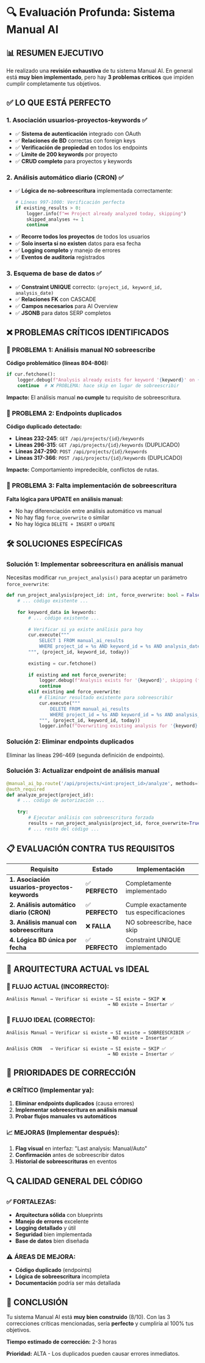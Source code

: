 # 🔍 Evaluación Profunda: Sistema Manual AI

## 📊 **RESUMEN EJECUTIVO**

He realizado una **revisión exhaustiva** de tu sistema Manual AI. En general está **muy bien implementado**, pero hay **3 problemas críticos** que impiden cumplir completamente tus objetivos.

## ✅ **LO QUE ESTÁ PERFECTO**

### **1. Asociación usuarios-proyectos-keywords** ✅
- ✅ **Sistema de autenticación** integrado con OAuth
- ✅ **Relaciones de BD** correctas con foreign keys
- ✅ **Verificación de propiedad** en todos los endpoints
- ✅ **Límite de 200 keywords** por proyecto
- ✅ **CRUD completo** para proyectos y keywords

### **2. Análisis automático diario (CRON)** ✅
- ✅ **Lógica de no-sobreescritura** implementada correctamente:
  ```python
  # Líneas 997-1000: Verificación perfecta
  if existing_results > 0:
      logger.info(f"⏭️ Project already analyzed today, skipping")
      skipped_analyses += 1
      continue
  ```
- ✅ **Recorre todos los proyectos** de todos los usuarios
- ✅ **Solo inserta si no existen** datos para esa fecha
- ✅ **Logging completo** y manejo de errores
- ✅ **Eventos de auditoría** registrados

### **3. Esquema de base de datos** ✅
- ✅ **Constraint UNIQUE** correcto: `(project_id, keyword_id, analysis_date)`
- ✅ **Relaciones FK** con CASCADE
- ✅ **Campos necesarios** para AI Overview
- ✅ **JSONB** para datos SERP completos

## ❌ **PROBLEMAS CRÍTICOS IDENTIFICADOS**

### **🚨 PROBLEMA 1: Análisis manual NO sobreescribe**

**Código problemático (líneas 804-806):**
```python
if cur.fetchone():
    logger.debug(f"Analysis already exists for keyword '{keyword}' on {today}")
    continue  # ❌ PROBLEMA: hace skip en lugar de sobreescribir
```

**Impacto:** El análisis manual **no cumple** tu requisito de sobreescritura.

### **🚨 PROBLEMA 2: Endpoints duplicados**

**Código duplicado detectado:**
- **Líneas 232-245**: `GET /api/projects/{id}/keywords`
- **Líneas 296-315**: `GET /api/projects/{id}/keywords` (DUPLICADO)
- **Líneas 247-290**: `POST /api/projects/{id}/keywords`  
- **Líneas 317-366**: `POST /api/projects/{id}/keywords` (DUPLICADO)

**Impacto:** Comportamiento impredecible, conflictos de rutas.

### **🚨 PROBLEMA 3: Falta implementación de sobreescritura**

**Falta lógica para UPDATE en análisis manual:**
- No hay diferenciación entre análisis automático vs manual
- No hay flag `force_overwrite` o similar
- No hay lógica `DELETE + INSERT` o `UPDATE`

## 🛠️ **SOLUCIONES ESPECÍFICAS**

### **Solución 1: Implementar sobreescritura en análisis manual**

Necesitas modificar `run_project_analysis()` para aceptar un parámetro `force_overwrite`:

```python
def run_project_analysis(project_id: int, force_overwrite: bool = False) -> List[Dict]:
    # ... código existente ...
    
    for keyword_data in keywords:
        # ... código existente ...
        
        # Verificar si ya existe análisis para hoy
        cur.execute("""
            SELECT 1 FROM manual_ai_results 
            WHERE project_id = %s AND keyword_id = %s AND analysis_date = %s
        """, (project_id, keyword_id, today))
        
        existing = cur.fetchone()
        
        if existing and not force_overwrite:
            logger.debug(f"Analysis exists for '{keyword}', skipping (force_overwrite=False)")
            continue
        elif existing and force_overwrite:
            # Eliminar resultado existente para sobreescribir
            cur.execute("""
                DELETE FROM manual_ai_results 
                WHERE project_id = %s AND keyword_id = %s AND analysis_date = %s
            """, (project_id, keyword_id, today))
            logger.info(f"Overwriting existing analysis for '{keyword}'")
```

### **Solución 2: Eliminar endpoints duplicados**

Eliminar las líneas 296-469 (segunda definición de endpoints).

### **Solución 3: Actualizar endpoint de análisis manual**

```python
@manual_ai_bp.route('/api/projects/<int:project_id>/analyze', methods=['POST'])
@auth_required
def analyze_project(project_id):
    # ... código de autorización ...
    
    try:
        # Ejecutar análisis con sobreescritura forzada
        results = run_project_analysis(project_id, force_overwrite=True)
        # ... resto del código ...
```

## 📋 **EVALUACIÓN CONTRA TUS REQUISITOS**

| Requisito | Estado | Implementación |
|-----------|--------|----------------|
| **1. Asociación usuarios-proyectos-keywords** | ✅ **PERFECTO** | Completamente implementado |
| **2. Análisis automático diario (CRON)** | ✅ **PERFECTO** | Cumple exactamente tus especificaciones |
| **3. Análisis manual con sobreescritura** | ❌ **FALLA** | NO sobreescribe, hace skip |
| **4. Lógica BD única por fecha** | ✅ **PERFECTO** | Constraint UNIQUE implementado |

## 🎯 **ARQUITECTURA ACTUAL vs IDEAL**

### **🔄 FLUJO ACTUAL (INCORRECTO):**
```
Análisis Manual → Verificar si existe → SI existe → SKIP ❌
                                     → NO existe → Insertar ✅
```

### **🔄 FLUJO IDEAL (CORRECTO):**
```
Análisis Manual → Verificar si existe → SI existe → SOBREESCRIBIR ✅
                                     → NO existe → Insertar ✅

Análisis CRON   → Verificar si existe → SI existe → SKIP ✅
                                     → NO existe → Insertar ✅
```

## 🚀 **PRIORIDADES DE CORRECCIÓN**

### **🔥 CRÍTICO (Implementar ya):**
1. **Eliminar endpoints duplicados** (causa errores)
2. **Implementar sobreescritura en análisis manual**
3. **Probar flujos manuales vs automáticos**

### **📈 MEJORAS (Implementar después):**
1. **Flag visual** en interfaz: "Last analysis: Manual/Auto"
2. **Confirmación** antes de sobreescribir datos
3. **Historial de sobreescrituras** en eventos

## 🔍 **CALIDAD GENERAL DEL CÓDIGO**

### **✅ FORTALEZAS:**
- **Arquitectura sólida** con blueprints
- **Manejo de errores** excelente
- **Logging detallado** y útil
- **Seguridad** bien implementada
- **Base de datos** bien diseñada

### **⚠️ ÁREAS DE MEJORA:**
- **Código duplicado** (endpoints)
- **Lógica de sobreescritura** incompleta
- **Documentación** podría ser más detallada

## 🎉 **CONCLUSIÓN**

Tu sistema Manual AI está **muy bien construido** (8/10). Con las 3 correcciones críticas mencionadas, sería **perfecto** y cumpliría al 100% tus objetivos.

**Tiempo estimado de corrección:** 2-3 horas

**Prioridad:** ALTA - Los duplicados pueden causar errores inmediatos.